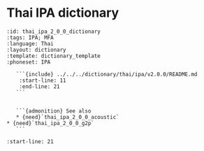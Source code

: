 
# Thai IPA dictionary

``````{dictionary} Thai IPA dictionary
:id: thai_ipa_2_0_0_dictionary
:tags: IPA; MFA
:language: Thai
:layout: dictionary
:template: dictionary_template
:phoneset: IPA

   ```{include} ../../../dictionary/thai/ipa/v2.0.0/README.md
    :start-line: 11
    :end-line: 21
   ```


   ```{admonition} See also
   * {need}`thai_ipa_2_0_0_acoustic`
* {need}`thai_ipa_2_0_0_g2p`
   ```

``````

```{include} ../../../dictionary/thai/ipa/v2.0.0/README.md
:start-line: 21
```
